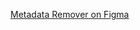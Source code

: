 [Metadata Remover on Figma](https://www.figma.com/file/wD8JMCudIIPFW80mDP8QJ8/Metadata-Remover?type=design&mode=design&t=nuZ7zffrFlfe3AW5-1)

